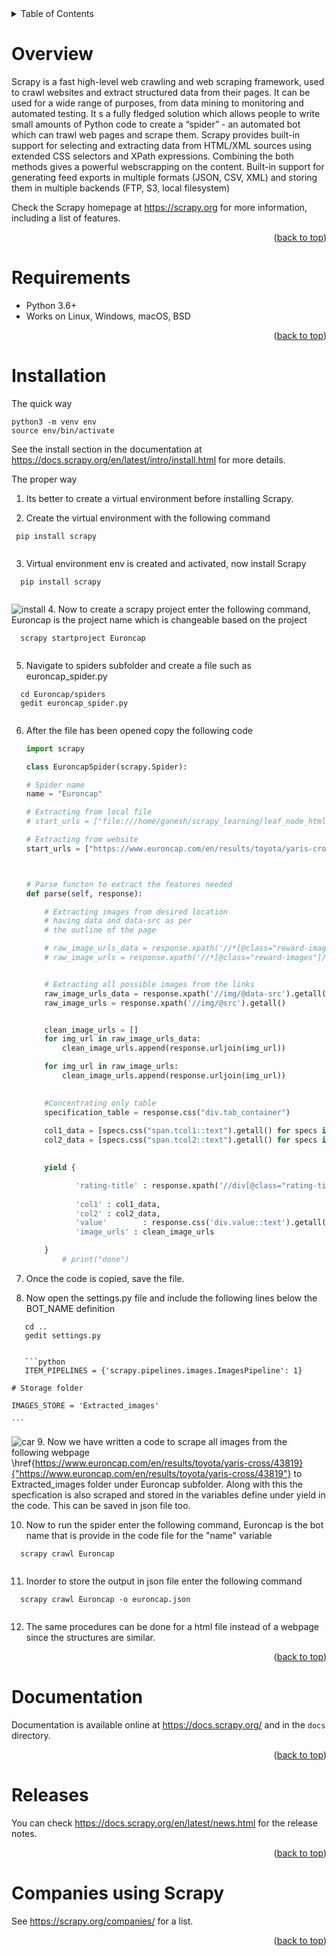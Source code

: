 <!-- TABLE OF CONTENTS -->
<details>
  <summary>Table of Contents</summary>
  <ol>
    <li><a href="#overview">Overview</a></li>
    <li><a href="#requirements">Requirements</a></li>
    <li><a href="#installation">Installation</a></li>
    <li><a href="#documentation">Documentation</a></li>
    <li><a href="#companies-using-scrapy">Companies using Scrapy</a></li>
    
    
  </ol>
</details>



<!-- Overview -->
# Overview


Scrapy is a fast high-level web crawling and web scraping framework, used to
crawl websites and extract structured data from their pages. It can be used for
a wide range of purposes, from data mining to monitoring and automated testing.
It s a fully fledged solution which allows people to write small amounts of Python code to create a “spider” - an automated bot which can trawl web pages and scrape them.
Scrapy provides built-in support for selecting and extracting data from HTML/XML sources using extended CSS selectors and XPath expressions. Combining the both methods gives a powerful webscrapping on the content. Built-in support for generating feed exports in multiple formats (JSON, CSV, XML) and storing them in multiple backends (FTP, S3, local filesystem)

Check the Scrapy homepage at https://scrapy.org for more information,
including a list of features.

<p align="right">(<a href="#top">back to top</a>)</p>

<!-- Requirements -->
# Requirements


* Python 3.6+
* Works on Linux, Windows, macOS, BSD

<p align="right">(<a href="#top">back to top</a>)</p>

<!-- Installation -->
# Installation


The quick way

   ```
   python3 -m venv env
   source env/bin/activate
   ```    

See the install section in the documentation at
https://docs.scrapy.org/en/latest/intro/install.html for more details.

The proper way

1. Its better to create a virtual environment before installing Scrapy.

2. Create the virtual environment with the following command 

  ```
   pip install scrapy
   
   ``` 
   
3. Virtual environment env is created and activated, now install Scrapy 

 ```
   pip install scrapy
   
   ``` 
![install](Image/Installation.png)
4. Now to create a scrapy project enter the following command, Euroncap is the project name which is changeable based on the project

 ```
   scrapy startproject Euroncap
   
   ``` 
   
5. Navigate to spiders subfolder and create a file such as euroncap\_spider.py

 ```
   cd Euroncap/spiders
   gedit euroncap_spider.py
   
   ``` 
6. After the file has been opened copy the following code

    ```python
    import scrapy

    class EuroncapSpider(scrapy.Spider):

	# Spider name
	name = "Euroncap"

	# Extracting from local file
	# start_urls = ["file:///home/ganesh/scrapy_learning/leaf_node_html.html"]

	# Extracting from website
	start_urls = ["https://www.euroncap.com/en/results/toyota/yaris-cross/43819"]

	

	# Parse functon to extract the features needed
	def parse(self, response):

		# Extracting images from desired location
		# having data and data-src as per 
		# the outline of the page

		# raw_image_urls_data = response.xpath('//*[@class="reward-images"]//img/@data-src').getall()
		# raw_image_urls = response.xpath('//*[@class="reward-images"]//img/@src').getall()

	
		# Extracting all possible images from the links
		raw_image_urls_data = response.xpath('//img/@data-src').getall()
		raw_image_urls = response.xpath('//img/@src').getall()


		clean_image_urls = []
		for img_url in raw_image_urls_data:
			clean_image_urls.append(response.urljoin(img_url))

		for img_url in raw_image_urls:
			clean_image_urls.append(response.urljoin(img_url))

		
		#Concentrating only table
		specification_table = response.css("div.tab_container")
		
		col1_data = [specs.css("span.tcol1::text").getall() for specs in specification_table]
		col2_data = [specs.css("span.tcol2::text").getall() for specs in specification_table]

		
		yield {

               'rating-title' : response.xpath('//div[@class="rating-title"]/p/text()').getall(),
			   
               'col1' : col1_data,
               'col2' : col2_data,
               'value'        : response.css('div.value::text').getall(),
               'image_urls' : clean_image_urls

		}
			# print("done")
    ```

7. Once the code is copied, save the file.
8. Now open the settings.py file and include the following lines below the BOT_NAME definition

 ```
    cd ..
    gedit settings.py
   
   ``` 
   
       ```python
       ITEM_PIPELINES = {'scrapy.pipelines.images.ImagesPipeline': 1}

	# Storage folder

	IMAGES_STORE = 'Extracted_images'
    
    ```
![car](Image/car.png)
9. Now we have written a code to scrape all images from the  following webpage  \href{https://www.euroncap.com/en/results/toyota/yaris-cross/43819}{"https://www.euroncap.com/en/results/toyota/yaris-cross/43819"} to Extracted\_images folder under Euroncap subfolder. Along with this the specfication is also scraped and stored in the variables define under yield in the code. This can be saved in json file too.

10. Now to run the spider enter the following command, Euroncap is the bot name that is provide in the code file for the "name" variable

 ```
   scrapy crawl Euroncap 
   
   ``` 
   
11. Inorder to store the output in json file enter the following command

 ```
   scrapy crawl Euroncap -o euroncap.json 
   
   ```
   
12. The same procedures can be done for a html file instead of a webpage since the structures are similar.

<p align="right">(<a href="#top">back to top</a>)</p>

<!-- Documentation -->
# Documentation


Documentation is available online at https://docs.scrapy.org/ and in the ``docs``
directory.

<p align="right">(<a href="#top">back to top</a>)</p>

<!-- Releases -->
# Releases


You can check https://docs.scrapy.org/en/latest/news.html for the release notes.

<p align="right">(<a href="#top">back to top</a>)</p>


<!-- Companies using Scrapy -->
# Companies using Scrapy

See https://scrapy.org/companies/ for a list.

<p align="right">(<a href="#top">back to top</a>)</p>
